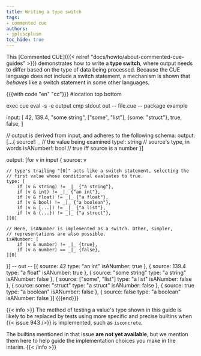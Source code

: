 ```yaml
---
title: Writing a type switch
tags:
- commented cue
authors:
- jpluscplusm
toc_hide: true
---
```


This [Commented CUE]({{< relref "docs/howto/about-commented-cue-guides" >}})
demonstrates how to write a **type switch**, where output needs to differ based
on the type of data being processed. Because the CUE language does not include
a switch statement, a mechanism is shown that *behaves* like a switch statement
in some other languages.

<!--more-->

{{{with code "en" "cc"}}}
#location top bottom

exec cue eval -s -e output
cmp stdout out
-- file.cue --
package example

input: [
	42,
	139.4,
	"some string",
	["some", "list"],
	{some: "struct"},
	true,
	false,
]

// output is derived from input, and adheres to the following schema:
output: [...{
	source!:    _      // the value being examined
	type!:      string // source's type, in words
	isANumber!: bool   // true iff source is a number
}]

output: [for v in input {
	source: v

	// type's trailing "[0]" acts like a switch statement, selecting the
	// first value whose conditional evaluates to true.
	type: [
		if (v & string) != _|_ {"a string"},
		if (v & int) != _|_ {"an int"},
		if (v & float) != _|_ {"a float"},
		if (v & bool) != _|_ {"a boolean"},
		if (v & [...]) != _|_ {"a list"},
		if (v & {...}) != _|_ {"a struct"},
	][0]

	// Here, isANumber is implemented as a switch. Other, simpler,
	// representations are also possible.
	isANumber: [
		if (v & number) != _|_ {true},
		if (v & number) == _|_ {false},
	][0]
}]
-- out --
[{
    source:    42
    type:      "an int"
    isANumber: true
}, {
    source:    139.4
    type:      "a float"
    isANumber: true
}, {
    source:    "some string"
    type:      "a string"
    isANumber: false
}, {
    source: ["some", "list"]
    type:      "a list"
    isANumber: false
}, {
    source: some: "struct"
    type:      "a struct"
    isANumber: false
}, {
    source:    true
    type:      "a boolean"
    isANumber: false
}, {
    source:    false
    type:      "a boolean"
    isANumber: false
}]
{{{end}}}

{{< info >}}
The method of testing a value's type shown in this guide is likely to be
replaced by tests using more specific and precise builtins when
{{< issue 943 />}} is implemented, such as `isconcrete`.

The builtins mentioned in that issue **are not yet available**, but we mention
them here to help guide the implementation choices you make in the interim.
{{< /info >}}
